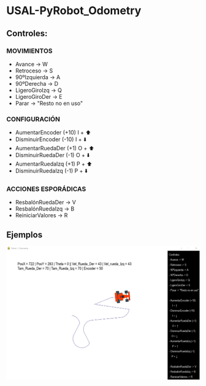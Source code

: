 # USAL-PyRobot_Odometry

## Controles:

### MOVIMIENTOS
- Avance -> W
- Retroceso -> S
- 90ºIzquierda -> A
- 90ºDerecha -> D
- LigeroGiroIzq -> Q
- LigeroGiroDer -> E
- Parar -> "Resto no en uso"


### CONFIGURACIÓN
- AumentarEncoder (+10)     I + ⬆️
- DisminuirEncoder (-10)     I + ⬇️
- AumentarRuedaDer (+1)     O + ⬆️
- DisminuirRuedaDer (-1)    O + ⬇️
- AumentarRuedaIzq (+1)     P + ⬆️
- DisminuirRuedaIzq (-1)    P + ⬇️


### ACCIONES ESPORÁDICAS
- ResbalónRuedaDer -> V
- ResbalónRuedaIzq -> B
- ReiniciarValores -> R

## Ejemplos
![Image alt text](assets/ex.jpg)
